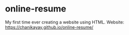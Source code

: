 # online-resume
My first time ever creating a website using HTML.
Website: https://chanikayay.github.io/online-resume/
